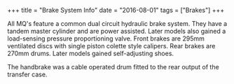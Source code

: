 +++
title = "Brake System Info"
date = "2016-08-01"
tags = ["Brakes"]
+++

All MQ's feature a common dual circuit hydraulic brake system.
They have a tandem master cylinder and are power assisted.
Later models also gained a load-sensing pressure proportioning valve.
Front brakes are 295mm ventilated discs with single piston colette style calipers.
Rear brakes are 270mm drums. Later models gained self-adjusting shoes.

The handbrake was a cable operated drum fitted to the rear output of the transfer case.
